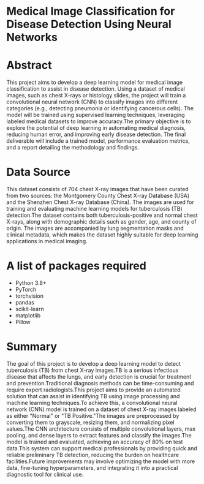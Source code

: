 # Medical Image Classification for Disease Detection Using Neural Networks
# Abstract
This project aims to develop a deep learning model for medical image classification to assist in disease detection. Using a dataset of medical images, such as chest X-rays or histology slides, the project will train a convolutional neural network (CNN) to classify images into different categories (e.g., detecting pneumonia or identifying cancerous cells). The model will be trained using supervised learning techniques, leveraging labeled medical datasets to improve accuracy.The primary objective is to explore the potential of deep learning in automating medical diagnosis, reducing human error, and improving early disease detection. The final deliverable will include a trained model, performance evaluation metrics, and a report detailing the methodology and findings.
# Data Source
This dataset consists of 704 chest X-ray images that have been curated from two sources: the Montgomery County Chest X-ray Database (USA) and the Shenzhen Chest X-ray Database (China). The images are used for training and evaluating machine learning models for tuberculosis (TB) detection.The dataset contains both tuberculosis-positive and normal chest X-rays, along with demographic details such as gender, age, and county of origin. The images are accompanied by lung segmentation masks and clinical metadata, which makes the dataset highly suitable for deep learning applications in medical imaging.
# A list of packages required
- Python 3.8+
- PyTorch
- torchvision
- pandas
- scikit-learn
- matplotlib
- Pillow
# Summary
The goal of this project is to develop a deep learning model to detect tuberculosis (TB) from chest X-ray images.TB is a serious infectious disease that affects the lungs, and early detection is crucial for treatment and prevention.Traditional diagnosis methods can be time-consuming and require expert radiologists.This project aims to provide an automated solution that can assist in identifying TB using image processing and machine learning techniques.To achieve this, a convolutional neural network (CNN) model is trained on a dataset of chest X-ray images labeled as either "Normal" or "TB Positive."The images are preprocessed by converting them to grayscale, resizing them, and normalizing pixel values.The CNN architecture consists of multiple convolutional layers, max pooling, and dense layers to extract features and classify the images.The model is trained and evaluated, achieving an accuracy of 80% on test data.This system can support medical professionals by providing quick and reliable preliminary TB detection, reducing the burden on healthcare facilities.Future improvements may involve optimizing the model with more data, fine-tuning hyperparameters, and integrating it into a practical diagnostic tool for clinical use.
